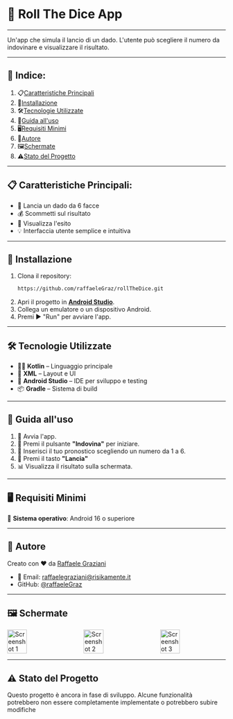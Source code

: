 # 🎲 Roll The Dice App

---

Un'app che simula il lancio di un dado. L'utente può scegliere il numero da indovinare e visualizzare il risultato.

---

## 📑 Indice:
1. 📋[Caratteristiche Principali](#-caratteristiche-principali)
2. 🚀[Installazione](#-installazione)
3. 🛠️[Tecnologie Utilizzate](#-tecnologie-utilizzate)
4. 📱[Guida all'uso](#-guida-alluso)
5. 🖥️[Requisiti Minimi](#-requisiti-minimi)
6. 👤[Autore](#-autore)
7. 🖼️[Schermate](#-schermate)
8. ⚠️[Stato del Progetto](#-stato-del-progetto)

---

## 📋 Caratteristiche Principali:
- 🎲 Lancia un dado da 6 facce
- 💰 Scommetti sul risultato
- 🔢 Visualizza l'esito
- 💡 Interfaccia utente semplice e intuitiva

---

## 🚀 Installazione
1. Clona il repository:
   ```bash
   https://github.com/raffaeleGraz/rollTheDice.git
2. Apri il progetto in [**Android Studio**](https://developer.android.com/studio).
3. Collega un emulatore o un dispositivo Android.
4. Premi ▶️ "Run" per avviare l'app.

---

## 🛠️ Tecnologie Utilizzate

- 🧑‍💻 **Kotlin** – Linguaggio principale
- 🧱 **XML** – Layout e UI
- 🧰 **Android Studio** – IDE per sviluppo e testing
- 📦 **Gradle** – Sistema di build

---

## 📱 Guida all'uso

1. 📲 Avvia l'app.
2. 🎯 Premi il pulsante **"Indovina"** per iniziare.
3. 🧠 Inserisci il tuo pronostico scegliendo un numero da 1 a 6.
4. 🎲 Premi il tasto **"Lancia"**
5. 📊 Visualizza il risultato sulla schermata.

---

## 🖥️ Requisiti Minimi
📱 **Sistema operativo**: Android 16 o superiore

---

## 👤 Autore

Creato con ❤️ da [Raffaele Graziani](https://github.com/raffaeleGraz)
- 📧 Email: raffaelegraziani@risikamente.it
- GitHub: [@raffaeleGraz](https://github.com/raffaeleGraz)

---

## 🖼️ Schermate

<div style="display: flex; justify-content: space-between;">
  <img src="assets/home.png" alt="Screenshot 1" width="30%" />
  <img src="assets/indovina.png" alt="Screenshot 2" width="30%" />
  <img src="assets/vittoria.png" alt="Screenshot 3" width="30%" />
</div>

---

## ⚠️ Stato del Progetto

Questo progetto è ancora in fase di sviluppo. Alcune funzionalità potrebbero non essere completamente implementate o potrebbero subire modifiche
